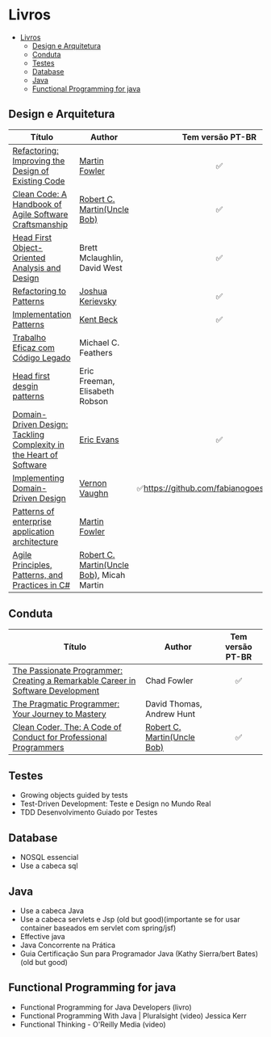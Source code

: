 # Livros

- [Livros](#livros)
  - [Design e Arquitetura](#design-e-arquitetura)
  - [Conduta](#conduta)
  - [Testes](#testes)
  - [Database](#database)
  - [Java](#java)
  - [Functional Programming for java](#functional-programming-for-java)

## Design e Arquitetura

Título | Author | Tem versão PT-BR
-------|--------|:---------------:
[Refactoring: Improving the Design of Existing Code](https://www.amazon.com.br/Refactoring-Improving-Design-Existing-Code/dp/0134757599)|[Martin Fowler](https://martinfowler.com/)|:white_check_mark:
[Clean Code: A Handbook of Agile Software Craftsmanship](https://www.amazon.com.br/Clean-Code-Handbook-Software-Craftsmanship-ebook/dp/B001GSTOAM)|[Robert C. Martin(Uncle Bob)](http://cleancoder.com/products)|:white_check_mark:
[Head First Object-Oriented Analysis and Design](https://www.amazon.com.br/First-Object-Oriented-Analysis-Design-English-ebook/dp/B006JTIZT4)|Brett Mclaughlin, David West|:white_check_mark:
[Refactoring to Patterns](https://www.amazon.com.br/Refactoring-Patterns-Addison-Wesley-Signature-English-ebook/dp/B001TKD4RQ)|[Joshua Kerievsky](https://medium.com/@JoshuaKerievsky)|:white_check_mark:
[Implementation Patterns](tinyurl.com/2zc543kg)|[Kent Beck](https://www.kentbeck.com/)|:white_check_mark:
[Trabalho Eficaz com Código Legado](https://www.amazon.com.br/Trabalho-Eficaz-com-C%C3%B3digo-Legado/dp/8582600321)|Michael C. Feathers| 
[Head first desgin patterns](https://www.amazon.com.br/Head-First-Design-Patterns-Object-Oriented-ebook/dp/B08P3X99QP)|Eric Freeman, Elisabeth Robson|
[Domain-Driven Design: Tackling Complexity in the Heart of Software](https://www.amazon.com.br/Domain-Driven-Design-Tackling-Complexity-Software/dp/0321125215)|[Eric Evans](https://twitter.com/ericevans0)|:white_check_mark:
[Implementing Domain-Driven Design](https://www.amazon.com.br/Implementing-Domain-Driven-Design-English-Vaughn-ebook/dp/B00BCLEBN8)|[Vernon Vaughn](https://twitter.com/vaughnvernon)|:white_check_mark:https://github.com/fabianogoes/books.git
[Patterns of enterprise application architecture](https://www.amazon.com.br/Patterns-Enterprise-Application-Architecture-Martin/dp/0321127420)|[Martin Fowler](https://martinfowler.com/)|
[Agile Principles, Patterns, and Practices in C#](https://www.amazon.com.br/Princ%C3%ADpios-Padr%C3%B5es-Pr%C3%A1ticas-Robert-Martin/dp/8577808416)|[Robert C. Martin(Uncle Bob)](http://cleancoder.com/products), Micah Martin|

## Conduta

Título | Author | Tem versão PT-BR
-------|--------|:---------------:
[The Passionate Programmer: Creating a Remarkable Career in Software Development](https://www.amazon.com.br/Passionate-Programmer-Remarkable-Development-Pragmatic-ebook/dp/B00AYQNR5U)|Chad Fowler|:white_check_mark:
[The Pragmatic Programmer: Your Journey to Mastery](https://www.amazon.com.br/Pragmatic-Programmer-journey-mastery-Anniversary/dp/0135957052)|David Thomas, Andrew Hunt| 
[Clean Coder, The: A Code of Conduct for Professional Programmers](https://www.amazon.com.br/Clean-Coder-Conduct-Professional-Programmers-ebook/dp/B0050JLC9Y)|[Robert C. Martin(Uncle Bob)](http://cleancoder.com/products)|:white_check_mark:

## Testes

* Growing objects guided by tests
* Test-Driven Development: Teste e Design no Mundo Real
* TDD Desenvolvimento Guiado por Testes

## Database

* NOSQL essencial
* Use a cabeca sql

## Java

* Use a cabeca Java
* Use a cabeca servlets e Jsp (old but good)(importante se for usar container baseados em servlet com spring/jsf)
* Effective java
* Java Concorrente na Prática
* Guia Certificação Sun para Programador Java (Kathy Sierra/bert Bates) (old but good) 

## Functional Programming for java

* Functional Programming for Java Developers (livro)
* Functional Programming With Java | Pluralsight (video) Jessica Kerr
* Functional Thinking - O'Reilly Media (video)

